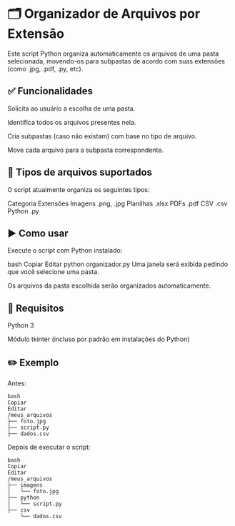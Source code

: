 # 🗂️ Organizador de Arquivos por Extensão
Este script Python organiza automaticamente os arquivos de uma pasta selecionada, movendo-os para subpastas de acordo com suas extensões (como .jpg, .pdf, .py, etc).

## ✅ Funcionalidades
Solicita ao usuário a escolha de uma pasta.

Identifica todos os arquivos presentes nela.

Cria subpastas (caso não existam) com base no tipo de arquivo.

Move cada arquivo para a subpasta correspondente.

## 📁 Tipos de arquivos suportados
O script atualmente organiza os seguintes tipos:

Categoria	Extensões
Imagens	.png, .jpg
Planilhas	.xlsx
PDFs	.pdf
CSV	.csv
Python	.py

## ▶️ Como usar
Execute o script com Python instalado:

bash
Copiar
Editar
python organizador.py
Uma janela será exibida pedindo que você selecione uma pasta.

Os arquivos da pasta escolhida serão organizados automaticamente.

## 🧠 Requisitos
Python 3

Módulo tkinter (incluso por padrão em instalações do Python)

## ✏️ Exemplo
Antes:

    bash
    Copiar
    Editar
    /meus_arquivos
    ├── foto.jpg
    ├── script.py
    ├── dados.csv
  
Depois de executar o script:
    
    bash
    Copiar
    Editar
    /meus_arquivos
    ├── imagens
    │   └── foto.jpg
    ├── python
    │   └── script.py
    ├── csv
        └── dados.csv
